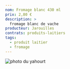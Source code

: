 ```yaml
---
nom: Fromage blanc 430 ml
prix: 2,80 €
description: >
  fromage blanc de vache
producteur: Jarouilles
contrats: produits-laitiers
tags: 
  - produit laitier
  - fromage
---
```


![photo du yahourt](fromage-blanc.jpg)